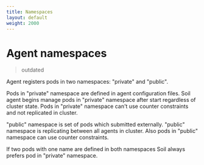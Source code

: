 ```yaml
---
title: Namespaces
layout: default
weight: 2000
---
```


# Agent namespaces

> outdated

Agent registers pods in two namespaces: "private" and "public".

Pods in "private" namespace are defined in agent configuration files. Soil
agent begins manage pods in "private" namespace after start regardless of
cluster state. Pods in "private" namespace can't use counter constraints and
not replicated in cluster.

"public" namespace is set of pods which submitted externally. "public"
namespace is replicating between all agents in cluster. Also pods in "public"
namespace can use counter constraints.

If two pods with one name are defined in both namespaces Soil always prefers
pod in "private" namespace.
